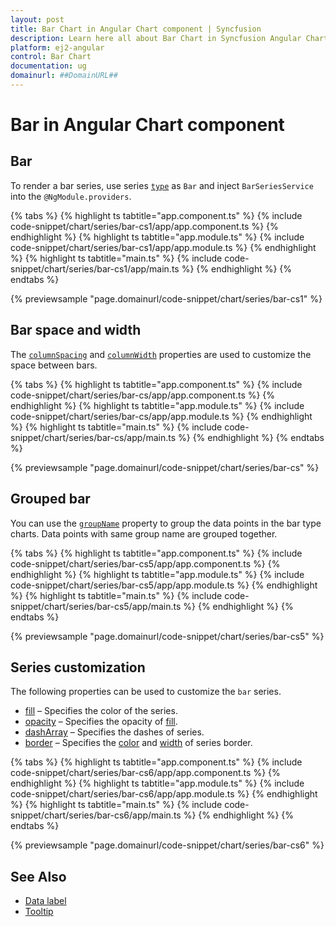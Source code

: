 ```yaml
---
layout: post
title: Bar Chart in Angular Chart component | Syncfusion
description: Learn here all about Bar Chart in Syncfusion Angular Chart component of Syncfusion Essential JS 2 and more.
platform: ej2-angular
control: Bar Chart
documentation: ug
domainurl: ##DomainURL##
---
```


# Bar in Angular Chart component

## Bar

To render a bar series, use series [`type`](https://ej2.syncfusion.com/angular/documentation/api/chart/seriesDirective/#type) as `Bar` and inject `BarSeriesService` into the `@NgModule.providers`.

{% tabs %}
{% highlight ts tabtitle="app.component.ts" %}
{% include code-snippet/chart/series/bar-cs1/app/app.component.ts %}
{% endhighlight %}
{% highlight ts tabtitle="app.module.ts" %}
{% include code-snippet/chart/series/bar-cs1/app/app.module.ts %}
{% endhighlight %}
{% highlight ts tabtitle="main.ts" %}
{% include code-snippet/chart/series/bar-cs1/app/main.ts %}
{% endhighlight %}
{% endtabs %}
  
{% previewsample "page.domainurl/code-snippet/chart/series/bar-cs1" %}

## Bar space and width

The [`columnSpacing`](https://ej2.syncfusion.com/angular/documentation/api/chart/seriesModel/#columnspacing) and [`columnWidth`](https://ej2.syncfusion.com/angular/documentation/api/chart/seriesModel/#columnwidth) properties are used to customize the space between bars.

{% tabs %}
{% highlight ts tabtitle="app.component.ts" %}
{% include code-snippet/chart/series/bar-cs/app/app.component.ts %}
{% endhighlight %}
{% highlight ts tabtitle="app.module.ts" %}
{% include code-snippet/chart/series/bar-cs/app/app.module.ts %}
{% endhighlight %}
{% highlight ts tabtitle="main.ts" %}
{% include code-snippet/chart/series/bar-cs/app/main.ts %}
{% endhighlight %}
{% endtabs %}
  
{% previewsample "page.domainurl/code-snippet/chart/series/bar-cs" %}

## Grouped bar

You can use the [`groupName`](https://ej2.syncfusion.com/angular/documentation/api/chart/seriesDirective/#groupname) property to group the data points in the bar type charts. Data points with same group name are grouped together.

{% tabs %}
{% highlight ts tabtitle="app.component.ts" %}
{% include code-snippet/chart/series/bar-cs5/app/app.component.ts %}
{% endhighlight %}
{% highlight ts tabtitle="app.module.ts" %}
{% include code-snippet/chart/series/bar-cs5/app/app.module.ts %}
{% endhighlight %}
{% highlight ts tabtitle="main.ts" %}
{% include code-snippet/chart/series/bar-cs5/app/main.ts %}
{% endhighlight %}
{% endtabs %}
  
{% previewsample "page.domainurl/code-snippet/chart/series/bar-cs5" %}

## Series customization

The following properties can be used to customize the `bar` series.

* [fill](https://ej2.syncfusion.com/angular/documentation/api/chart/seriesModel/#fill) – Specifies the color of the series.
* [opacity](https://ej2.syncfusion.com/angular/documentation/api/chart/seriesModel/#opacity) – Specifies the opacity of [fill](https://ej2.syncfusion.com/angular/documentation/api/chart/seriesModel/#fill).
* [dashArray](https://ej2.syncfusion.com/angular/documentation/api/chart/seriesModel/#dasharray) – Specifies the dashes of series.
* [border](https://ej2.syncfusion.com/angular/documentation/api/chart/borderModel/#properties) – Specifies the [color](https://ej2.syncfusion.com/angular/documentation/api/chart/borderModel/#color) and [width](https://ej2.syncfusion.com/angular/documentation/api/chart/borderModel/#width) of series border.

{% tabs %}
{% highlight ts tabtitle="app.component.ts" %}
{% include code-snippet/chart/series/bar-cs6/app/app.component.ts %}
{% endhighlight %}
{% highlight ts tabtitle="app.module.ts" %}
{% include code-snippet/chart/series/bar-cs6/app/app.module.ts %}
{% endhighlight %}
{% highlight ts tabtitle="main.ts" %}
{% include code-snippet/chart/series/bar-cs6/app/main.ts %}
{% endhighlight %}
{% endtabs %}
  
{% previewsample "page.domainurl/code-snippet/chart/series/bar-cs6" %}

## See Also

* [Data label](../data-labels/)
* [Tooltip](../tool-tip/)
